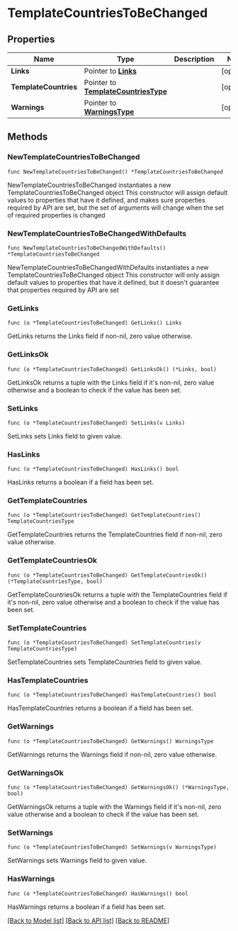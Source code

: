 # TemplateCountriesToBeChanged

## Properties

Name | Type | Description | Notes
------------ | ------------- | ------------- | -------------
**Links** | Pointer to [**Links**](Links.md) |  | [optional] 
**TemplateCountries** | Pointer to [**TemplateCountriesType**](TemplateCountriesType.md) |  | [optional] 
**Warnings** | Pointer to [**WarningsType**](WarningsType.md) |  | [optional] 

## Methods

### NewTemplateCountriesToBeChanged

`func NewTemplateCountriesToBeChanged() *TemplateCountriesToBeChanged`

NewTemplateCountriesToBeChanged instantiates a new TemplateCountriesToBeChanged object
This constructor will assign default values to properties that have it defined,
and makes sure properties required by API are set, but the set of arguments
will change when the set of required properties is changed

### NewTemplateCountriesToBeChangedWithDefaults

`func NewTemplateCountriesToBeChangedWithDefaults() *TemplateCountriesToBeChanged`

NewTemplateCountriesToBeChangedWithDefaults instantiates a new TemplateCountriesToBeChanged object
This constructor will only assign default values to properties that have it defined,
but it doesn't guarantee that properties required by API are set

### GetLinks

`func (o *TemplateCountriesToBeChanged) GetLinks() Links`

GetLinks returns the Links field if non-nil, zero value otherwise.

### GetLinksOk

`func (o *TemplateCountriesToBeChanged) GetLinksOk() (*Links, bool)`

GetLinksOk returns a tuple with the Links field if it's non-nil, zero value otherwise
and a boolean to check if the value has been set.

### SetLinks

`func (o *TemplateCountriesToBeChanged) SetLinks(v Links)`

SetLinks sets Links field to given value.

### HasLinks

`func (o *TemplateCountriesToBeChanged) HasLinks() bool`

HasLinks returns a boolean if a field has been set.

### GetTemplateCountries

`func (o *TemplateCountriesToBeChanged) GetTemplateCountries() TemplateCountriesType`

GetTemplateCountries returns the TemplateCountries field if non-nil, zero value otherwise.

### GetTemplateCountriesOk

`func (o *TemplateCountriesToBeChanged) GetTemplateCountriesOk() (*TemplateCountriesType, bool)`

GetTemplateCountriesOk returns a tuple with the TemplateCountries field if it's non-nil, zero value otherwise
and a boolean to check if the value has been set.

### SetTemplateCountries

`func (o *TemplateCountriesToBeChanged) SetTemplateCountries(v TemplateCountriesType)`

SetTemplateCountries sets TemplateCountries field to given value.

### HasTemplateCountries

`func (o *TemplateCountriesToBeChanged) HasTemplateCountries() bool`

HasTemplateCountries returns a boolean if a field has been set.

### GetWarnings

`func (o *TemplateCountriesToBeChanged) GetWarnings() WarningsType`

GetWarnings returns the Warnings field if non-nil, zero value otherwise.

### GetWarningsOk

`func (o *TemplateCountriesToBeChanged) GetWarningsOk() (*WarningsType, bool)`

GetWarningsOk returns a tuple with the Warnings field if it's non-nil, zero value otherwise
and a boolean to check if the value has been set.

### SetWarnings

`func (o *TemplateCountriesToBeChanged) SetWarnings(v WarningsType)`

SetWarnings sets Warnings field to given value.

### HasWarnings

`func (o *TemplateCountriesToBeChanged) HasWarnings() bool`

HasWarnings returns a boolean if a field has been set.


[[Back to Model list]](../README.md#documentation-for-models) [[Back to API list]](../README.md#documentation-for-api-endpoints) [[Back to README]](../README.md)


